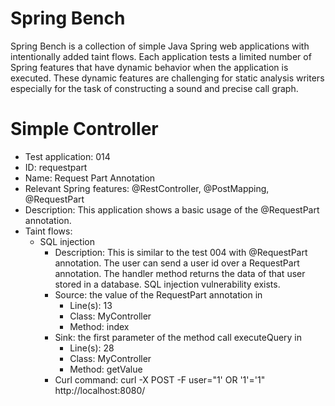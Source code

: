 # Spring Bench

Spring Bench is a collection of simple Java Spring web applications with intentionally added taint flows. 
Each application tests a limited number of Spring features that have dynamic behavior when the application is executed. 
These dynamic features are challenging for static analysis writers especially for the task of constructing a sound and precise call graph.   


# Simple Controller

* Test application: 014
* ID: requestpart
* Name: Request Part Annotation
* Relevant Spring features: @RestController, @PostMapping, @RequestPart
* Description: This application shows a basic usage of the @RequestPart annotation. 
* Taint flows: 
  * SQL injection
    * Description: This is similar to the test 004 with @RequestPart annotation. The user can send a user id over a RequestPart annotation. The handler method returns the data of that user stored in a database. SQL injection vulnerability exists.  
    * Source: the value of the RequestPart annotation in 
        * Line(s): 13
        * Class: MyController
        * Method: index
    * Sink: the first parameter of the method call executeQuery in
        * Line(s): 28
        * Class: MyController
        * Method: getValue
    * Curl command: curl -X POST -F user="1' OR '1'='1" http://localhost:8080/


